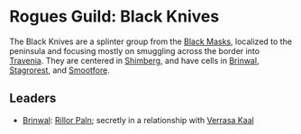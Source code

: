 # Rogues Guild: Black Knives
The Black Knives are a splinter group from the [Black Masks](BlackMasks.md), localized to the peninsula and focusing mostly on smuggling across the border into [Travenia](../../Nations/Travenia.md). They are centered in [Shimberg](../../Cities/Shimberg.md), and have cells in [Brinwal](../../Cities/Brinwal.md), [Stagrorest](../../Cities/Stagrorest.md), and [Smootfore](../../Cities/Smootfore.md).

## Leaders

* [Brinwal](../../Cities/Brinwal.md): [Rillor Paln](../../People/RillorPaln.md); secretly in a relationship with [Verrasa Kaal](../../People/VerrasaKaal.md)

